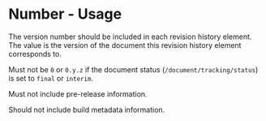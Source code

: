 # Number - Usage

The version number should be included in each revision history element.
The value is the version of the document this revision history element corresponds to.

Must not be `0` or `0.y.z` if the document status (`/document/tracking/status`) is set to `final` or `interim`.

Must not include pre-release information.

Should not include build metadata information.
